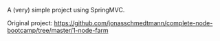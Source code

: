 A (very) simple project using SpringMVC.

Original project: https://github.com/jonasschmedtmann/complete-node-bootcamp/tree/master/1-node-farm